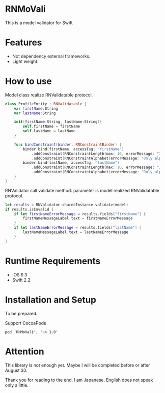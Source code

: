 # RNMoVali
This is a model validator for Swift

# Features
- Not dependency external frameworks.
- Light weight.


# How to use

Model class realize RNValidatable protocol.

~~~swift
class ProfileEntity : RNValidatable {
    var firstName:String
    var lastName:String

    init(firstName:String, lastName:String){
        self.firstName = firstName
        self.lastName = lastName
    }

    func bindConstraint(binder: RNConstraintBinder) {
        binder.bind(firstName, accessTag: "firstName")
            .addConstraint(RNConstraintLength(max: 10, errorMessage: "Invalid range"))
            .addConstraint(RNConstraintAlphabet(errorMessage: "Only alphabets."))
        binder.bind(lastName, accessTag: "lastName")
            .addConstraint(RNConstraintLength(max: 10, errorMessage: "Invalid range"))
            .addConstraint(RNConstraintAlphabet(errorMessage: "Only alphabets."))
    }
}
~~~


RNValidator call validate method.
parameter is model realized RNValidatable protocol.

~~~swift
let results = RNValidator.sharedInstance.validate(model)
if results.isInvalid {
    if let firstNameErrorMessage = results.fields["firstName"] {
        firstNameMessageLabel.text = firstNameErrorMessage
    }
    if let lastNameErrorMessage = results.fields["lastName"] {
        lastNameMessageLabel.text = lastNameErrorMessage
    }
}
~~~


# Runtime Requirements

- iOS 9.3
- Swift 2.2

# Installation and Setup

To be prepared.

Support CocoaPods

~~~podfile
pod 'RNMoVali', '~> 1.0'
~~~

# Attention

This library is not enough yet.
Maybe I will be completed before or after August 30.

Thank you for reading to the end.
I am Japanese. English does not speak only a little.
